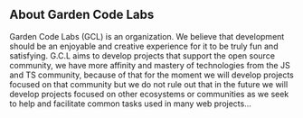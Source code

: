 ## About Garden Code Labs
Garden Code Labs (GCL) is an organization. We believe that development should be an enjoyable and creative experience for it to be truly fun and satisfying. G.C.L aims to develop projects that support the open source community, we have more affinity and mastery of technologies from the JS and TS community, because of that for the moment we will develop projects focused on that community but we do not rule out that in the future we will develop projects focused on other ecosystems or communities as we seek to help and facilitate common tasks used in many web projects...

